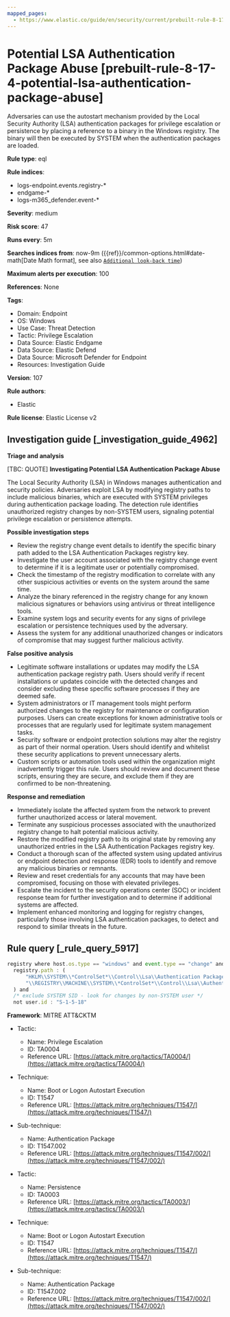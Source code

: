 ```yaml
---
mapped_pages:
  - https://www.elastic.co/guide/en/security/current/prebuilt-rule-8-17-4-potential-lsa-authentication-package-abuse.html
---
```


# Potential LSA Authentication Package Abuse [prebuilt-rule-8-17-4-potential-lsa-authentication-package-abuse]

Adversaries can use the autostart mechanism provided by the Local Security Authority (LSA) authentication packages for privilege escalation or persistence by placing a reference to a binary in the Windows registry. The binary will then be executed by SYSTEM when the authentication packages are loaded.

**Rule type**: eql

**Rule indices**:

* logs-endpoint.events.registry-*
* endgame-*
* logs-m365_defender.event-*

**Severity**: medium

**Risk score**: 47

**Runs every**: 5m

**Searches indices from**: now-9m ({{ref}}/common-options.html#date-math[Date Math format], see also [`Additional look-back time`](docs-content://solutions/security/detect-and-alert/create-detection-rule.md#rule-schedule))

**Maximum alerts per execution**: 100

**References**: None

**Tags**:

* Domain: Endpoint
* OS: Windows
* Use Case: Threat Detection
* Tactic: Privilege Escalation
* Data Source: Elastic Endgame
* Data Source: Elastic Defend
* Data Source: Microsoft Defender for Endpoint
* Resources: Investigation Guide

**Version**: 107

**Rule authors**:

* Elastic

**Rule license**: Elastic License v2

## Investigation guide [_investigation_guide_4962]

**Triage and analysis**

[TBC: QUOTE]
**Investigating Potential LSA Authentication Package Abuse**

The Local Security Authority (LSA) in Windows manages authentication and security policies. Adversaries exploit LSA by modifying registry paths to include malicious binaries, which are executed with SYSTEM privileges during authentication package loading. The detection rule identifies unauthorized registry changes by non-SYSTEM users, signaling potential privilege escalation or persistence attempts.

**Possible investigation steps**

* Review the registry change event details to identify the specific binary path added to the LSA Authentication Packages registry key.
* Investigate the user account associated with the registry change event to determine if it is a legitimate user or potentially compromised.
* Check the timestamp of the registry modification to correlate with any other suspicious activities or events on the system around the same time.
* Analyze the binary referenced in the registry change for any known malicious signatures or behaviors using antivirus or threat intelligence tools.
* Examine system logs and security events for any signs of privilege escalation or persistence techniques used by the adversary.
* Assess the system for any additional unauthorized changes or indicators of compromise that may suggest further malicious activity.

**False positive analysis**

* Legitimate software installations or updates may modify the LSA authentication package registry path. Users should verify if recent installations or updates coincide with the detected changes and consider excluding these specific software processes if they are deemed safe.
* System administrators or IT management tools might perform authorized changes to the registry for maintenance or configuration purposes. Users can create exceptions for known administrative tools or processes that are regularly used for legitimate system management tasks.
* Security software or endpoint protection solutions may alter the registry as part of their normal operation. Users should identify and whitelist these security applications to prevent unnecessary alerts.
* Custom scripts or automation tools used within the organization might inadvertently trigger this rule. Users should review and document these scripts, ensuring they are secure, and exclude them if they are confirmed to be non-threatening.

**Response and remediation**

* Immediately isolate the affected system from the network to prevent further unauthorized access or lateral movement.
* Terminate any suspicious processes associated with the unauthorized registry change to halt potential malicious activity.
* Restore the modified registry path to its original state by removing any unauthorized entries in the LSA Authentication Packages registry key.
* Conduct a thorough scan of the affected system using updated antivirus or endpoint detection and response (EDR) tools to identify and remove any malicious binaries or remnants.
* Review and reset credentials for any accounts that may have been compromised, focusing on those with elevated privileges.
* Escalate the incident to the security operations center (SOC) or incident response team for further investigation and to determine if additional systems are affected.
* Implement enhanced monitoring and logging for registry changes, particularly those involving LSA authentication packages, to detect and respond to similar threats in the future.


## Rule query [_rule_query_5917]

```js
registry where host.os.type == "windows" and event.type == "change" and
  registry.path : (
      "HKLM\\SYSTEM\\*ControlSet*\\Control\\Lsa\\Authentication Packages",
      "\\REGISTRY\\MACHINE\\SYSTEM\\*ControlSet*\\Control\\Lsa\\Authentication Packages"
  ) and
  /* exclude SYSTEM SID - look for changes by non-SYSTEM user */
  not user.id : "S-1-5-18"
```

**Framework**: MITRE ATT&CKTM

* Tactic:

    * Name: Privilege Escalation
    * ID: TA0004
    * Reference URL: [https://attack.mitre.org/tactics/TA0004/](https://attack.mitre.org/tactics/TA0004/)

* Technique:

    * Name: Boot or Logon Autostart Execution
    * ID: T1547
    * Reference URL: [https://attack.mitre.org/techniques/T1547/](https://attack.mitre.org/techniques/T1547/)

* Sub-technique:

    * Name: Authentication Package
    * ID: T1547.002
    * Reference URL: [https://attack.mitre.org/techniques/T1547/002/](https://attack.mitre.org/techniques/T1547/002/)

* Tactic:

    * Name: Persistence
    * ID: TA0003
    * Reference URL: [https://attack.mitre.org/tactics/TA0003/](https://attack.mitre.org/tactics/TA0003/)

* Technique:

    * Name: Boot or Logon Autostart Execution
    * ID: T1547
    * Reference URL: [https://attack.mitre.org/techniques/T1547/](https://attack.mitre.org/techniques/T1547/)

* Sub-technique:

    * Name: Authentication Package
    * ID: T1547.002
    * Reference URL: [https://attack.mitre.org/techniques/T1547/002/](https://attack.mitre.org/techniques/T1547/002/)



